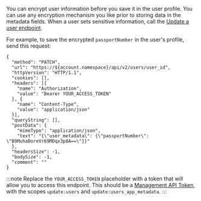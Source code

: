 You can encrypt user information before you save it in the user profile. You can use any encryption mechanism you like prior to storing data in the metadata fields. When a user sets sensitive information, call the [Update a user endpoint](/api/management/v2#!/Users/patch_users_by_id).

For example, to save the encrypted `passportNumber` in the user's profile, send this request:

```har
{
  "method": "PATCH",
  "url": "https://${account.namespace}/api/v2/users/user_id",
  "httpVersion": "HTTP/1.1",
  "cookies": [],
  "headers": [{
    "name": "Authorization",
    "value": "Bearer YOUR_ACCESS_TOKEN"
  }, {
    "name": "Content-Type",
    "value": "application/json"
  }],
  "queryString": [],
  "postData": {
    "mimeType": "application/json",
    "text": "{\"user_metadata\": {\"passportNumber\": \"B9MuhaDoreVr69MDqx3p8A==\"}}"
  },
  "headersSize": -1,
  "bodySize": -1,
  "comment": ""
}
```

:::note
Replace the `YOUR_ACCESS_TOKEN` placeholder with a token that will allow you to access this endpoint. This should be a [Management API Token](/api/management/v2/concepts/tokens), with the scopes `update:users` and `update:users_app_metadata`.
:::
